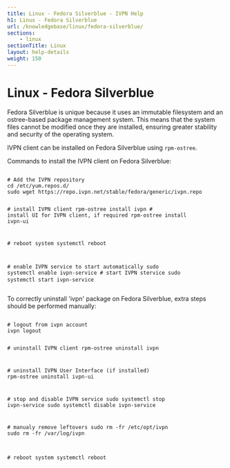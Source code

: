 ```yaml
---
title: Linux - Fedora Silverblue - IVPN Help
h1: Linux - Fedora Silverblue
url: /knowledgebase/linux/fedora-silverblue/
sections:
    - linux
sectionTitle: Linux
layout: help-details
weight: 150
---
```

# Linux - Fedora Silverblue

Fedora Silverblue is unique because it uses an immutable filesystem and an ostree-based package management system. This means that the system files cannot be modified once they are installed, ensuring greater stability and security of the operating system. 

IVPN client can be installed on Fedora Silverblue using `rpm-ostree`.

Commands to install the IVPN client on Fedora Silverblue:

<div class="highlight">
<pre>
<code class="language-shell" data-lang="shell">
<span># Add the IVPN repository</span>
cd /etc/yum.repos.d/
sudo wget https://repo.ivpn.net/stable/fedora/generic/ivpn.repo

<span># install IVPN client</span>
rpm-ostree install ivpn
<span># install UI for IVPN client, if required</span>
rpm-ostree install ivpn-ui

<span># reboot system</span>
systemctl reboot

<span># enable IVPN service to start automatically</span>
sudo systemctl enable ivpn-service
<span># start IVPN stervice</span>
sudo systemctl start ivpn-service
</code>
</pre>
</div>

To correctly uninstall 'ivpn' package on Fedora Silverblue, extra steps should be performed manually:

<div class="highlight">
<pre>
<code class="language-shell" data-lang="shell">
<span># logout from ivpn account</span>
ivpn logout

<span># uninstall IVPN client</span>
rpm-ostree uninstall ivpn

<span># uninstall IVPN User Interface (if installed)</span>
rpm-ostree uninstall ivpn-ui

<span># stop and disable IVPN service</span>
sudo systemctl stop ivpn-service
sudo systemctl disable ivpn-service

<span># manualy remove leftovers</span>
sudo rm -fr /etc/opt/ivpn
sudo rm -fr /var/log/ivpn

<span># reboot system</span>
systemctl reboot
</code>
</pre>
</div>
